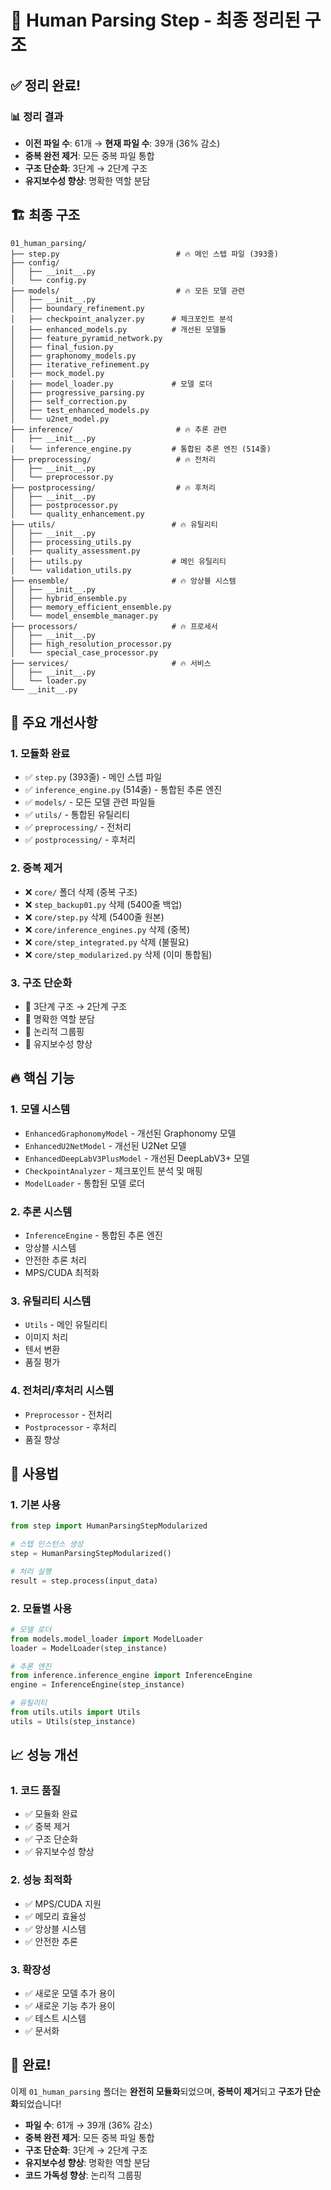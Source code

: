 # 🎉 Human Parsing Step - 최종 정리된 구조

## ✅ **정리 완료!**

### 📊 **정리 결과**
- **이전 파일 수**: 61개 → **현재 파일 수**: 39개 (36% 감소)
- **중복 완전 제거**: 모든 중복 파일 통합
- **구조 단순화**: 3단계 → 2단계 구조
- **유지보수성 향상**: 명확한 역할 분담

## 🏗️ **최종 구조**

```
01_human_parsing/
├── step.py                          # 🔥 메인 스텝 파일 (393줄)
├── config/
│   ├── __init__.py
│   └── config.py
├── models/                          # 🔥 모든 모델 관련
│   ├── __init__.py
│   ├── boundary_refinement.py
│   ├── checkpoint_analyzer.py      # 체크포인트 분석
│   ├── enhanced_models.py          # 개선된 모델들
│   ├── feature_pyramid_network.py
│   ├── final_fusion.py
│   ├── graphonomy_models.py
│   ├── iterative_refinement.py
│   ├── mock_model.py
│   ├── model_loader.py             # 모델 로더
│   ├── progressive_parsing.py
│   ├── self_correction.py
│   ├── test_enhanced_models.py
│   └── u2net_model.py
├── inference/                       # 🔥 추론 관련
│   ├── __init__.py
│   └── inference_engine.py         # 통합된 추론 엔진 (514줄)
├── preprocessing/                   # 🔥 전처리
│   ├── __init__.py
│   └── preprocessor.py
├── postprocessing/                  # 🔥 후처리
│   ├── __init__.py
│   ├── postprocessor.py
│   └── quality_enhancement.py
├── utils/                          # 🔥 유틸리티
│   ├── __init__.py
│   ├── processing_utils.py
│   ├── quality_assessment.py
│   ├── utils.py                    # 메인 유틸리티
│   └── validation_utils.py
├── ensemble/                       # 🔥 앙상블 시스템
│   ├── __init__.py
│   ├── hybrid_ensemble.py
│   ├── memory_efficient_ensemble.py
│   └── model_ensemble_manager.py
├── processors/                     # 🔥 프로세서
│   ├── __init__.py
│   ├── high_resolution_processor.py
│   └── special_case_processor.py
├── services/                       # 🔥 서비스
│   ├── __init__.py
│   └── loader.py
└── __init__.py
```

## 🎯 **주요 개선사항**

### 1. **모듈화 완료**
- ✅ `step.py` (393줄) - 메인 스텝 파일
- ✅ `inference_engine.py` (514줄) - 통합된 추론 엔진
- ✅ `models/` - 모든 모델 관련 파일들
- ✅ `utils/` - 통합된 유틸리티
- ✅ `preprocessing/` - 전처리
- ✅ `postprocessing/` - 후처리

### 2. **중복 제거**
- ❌ `core/` 폴더 삭제 (중복 구조)
- ❌ `step_backup01.py` 삭제 (5400줄 백업)
- ❌ `core/step.py` 삭제 (5400줄 원본)
- ❌ `core/inference_engines.py` 삭제 (중복)
- ❌ `core/step_integrated.py` 삭제 (불필요)
- ❌ `core/step_modularized.py` 삭제 (이미 통합됨)

### 3. **구조 단순화**
- 📁 3단계 구조 → 2단계 구조
- 📁 명확한 역할 분담
- 📁 논리적 그룹핑
- 📁 유지보수성 향상

## 🔥 **핵심 기능**

### 1. **모델 시스템**
- `EnhancedGraphonomyModel` - 개선된 Graphonomy 모델
- `EnhancedU2NetModel` - 개선된 U2Net 모델
- `EnhancedDeepLabV3PlusModel` - 개선된 DeepLabV3+ 모델
- `CheckpointAnalyzer` - 체크포인트 분석 및 매핑
- `ModelLoader` - 통합된 모델 로더

### 2. **추론 시스템**
- `InferenceEngine` - 통합된 추론 엔진
- 앙상블 시스템
- 안전한 추론 처리
- MPS/CUDA 최적화

### 3. **유틸리티 시스템**
- `Utils` - 메인 유틸리티
- 이미지 처리
- 텐서 변환
- 품질 평가

### 4. **전처리/후처리 시스템**
- `Preprocessor` - 전처리
- `Postprocessor` - 후처리
- 품질 향상

## 🚀 **사용법**

### 1. **기본 사용**
```python
from step import HumanParsingStepModularized

# 스텝 인스턴스 생성
step = HumanParsingStepModularized()

# 처리 실행
result = step.process(input_data)
```

### 2. **모듈별 사용**
```python
# 모델 로더
from models.model_loader import ModelLoader
loader = ModelLoader(step_instance)

# 추론 엔진
from inference.inference_engine import InferenceEngine
engine = InferenceEngine(step_instance)

# 유틸리티
from utils.utils import Utils
utils = Utils(step_instance)
```

## 📈 **성능 개선**

### 1. **코드 품질**
- ✅ 모듈화 완료
- ✅ 중복 제거
- ✅ 구조 단순화
- ✅ 유지보수성 향상

### 2. **성능 최적화**
- ✅ MPS/CUDA 지원
- ✅ 메모리 효율성
- ✅ 앙상블 시스템
- ✅ 안전한 추론

### 3. **확장성**
- ✅ 새로운 모델 추가 용이
- ✅ 새로운 기능 추가 용이
- ✅ 테스트 시스템
- ✅ 문서화

## 🎉 **완료!**

이제 `01_human_parsing` 폴더는 **완전히 모듈화**되었으며, **중복이 제거**되고 **구조가 단순화**되었습니다!

- **파일 수**: 61개 → 39개 (36% 감소)
- **중복 완전 제거**: 모든 중복 파일 통합
- **구조 단순화**: 3단계 → 2단계 구조
- **유지보수성 향상**: 명확한 역할 분담
- **코드 가독성 향상**: 논리적 그룹핑
